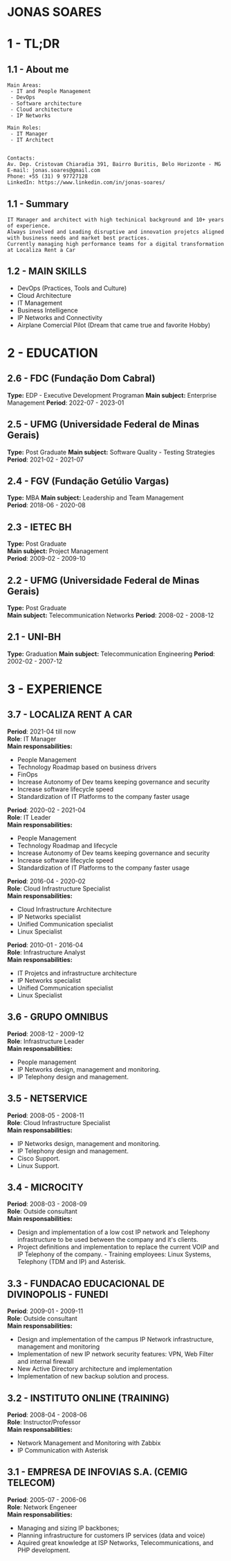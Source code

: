 # JONAS SOARES

# 1 - TL;DR

## 1.1 - About me
```
Main Areas:
 - IT and People Management
 - DevOps
 - Software architecture
 - Cloud architecture
 - IP Networks

Main Roles: 
 - IT Manager
 - IT Architect


Contacts:
Av. Dep. Cristovam Chiaradia 391, Bairro Buritis, Belo Horizonte - MG
E-mail: jonas.soares@gmail.com
Phone: +55 (31) 9 97727128
LinkedIn: https://www.linkedin.com/in/jonas-soares/
```

## 1.1 - Summary
```
IT Manager and architect with high techinical background and 10+ years of experience.  
Always involved and Leading disruptive and innovation projetcs aligned with business needs and market best practices. 
Currently managing high performance teams for a digital transformation at Localiza Rent a Car
```

## 1.2 - MAIN SKILLS
- DevOps (Practices, Tools and Culture)
- Cloud Architecture
- IT Management
- Business Intelligence
- IP Networks and Connectivity
- Airplane Comercial Pilot (Dream that came true and favorite Hobby)


# 2 - EDUCATION

## 2.6 - FDC (Fundação Dom Cabral)
**Type:** EDP - Executive Development Programan
**Main subject:** Enterprise Management
**Period**: 2022-07 - 2023-01 <br>

## 2.5 - UFMG (Universidade Federal de Minas Gerais)
**Type:** Post Graduate
**Main subject:** Software Quality - Testing Strategies
**Period**: 2021-02 - 2021-07 <br>

## 2.4 - FGV (Fundação Getúlio Vargas)
**Type:** MBA
**Main subject:** Leadership and Team Management <br>
**Period**: 2018-06 - 2020-08 <br>

## 2.3 - IETEC BH
**Type:** Post Graduate <br>
**Main subject:** Project Management <br>
**Period**: 2009-02 - 2009-10 <br>

## 2.2 - UFMG (Universidade Federal de Minas Gerais)
**Type:** Post Graduate <br>
**Main subject:** Telecommunication Networks
**Period**: 2008-02 - 2008-12 <br>

## 2.1 - UNI-BH
**Type:** Graduation
**Main subject:** Telecommunication Engineering
**Period**: 2002-02 - 2007-12 <br>


# 3 - EXPERIENCE

## 3.7 - LOCALIZA RENT A CAR
**Period**: 2021-04 till now <br>
**Role**: IT Manager <br>
**Main responsabilities:** 
- People Management 
- Technology Roadmap based on business drivers
- FinOps
- Increase Autonomy of Dev teams keeping governance and security
- Increase software lifecycle speed
- Standardization of IT Platforms to the company faster usage


**Period**: 2020-02 - 2021-04 <br>
**Role**: IT Leader <br>
**Main responsabilities:**
- People Management 
- Technology Roadmap and lifecycle
- Increase Autonomy of Dev teams keeping governance and security
- Increase software lifecycle speed
- Standardization of IT Platforms to the company faster usage


**Period**: 2016-04 - 2020-02 <br>
**Role**: Cloud Infrastructure Specialist <br>
**Main responsabilities:**
 - Cloud Infrastructure Architecture
 - IP Networks specialist
 - Unified Communication specialist
 - Linux Specialist


**Period**: 2010-01 - 2016-04 <br>
**Role**: Infrastructure Analyst <br>
**Main responsabilities:**
 - IT Projetcs and infrastructure architecture
 - IP Networks specialist
 - Unified Communication specialist
 - Linux Specialist


## 3.6 - GRUPO OMNIBUS
**Period**: 2008-12 - 2009-12 <br>
**Role**: Infrastructure Leader <br>
**Main responsabilities:**
 - People management
 - IP Networks design, management and monitoring.
 - IP Telephony design and management.


## 3.5 - NETSERVICE
**Period**: 2008-05 - 2008-11 <br>
**Role**: Cloud Infrastructure Specialist <br>
**Main responsabilities:**
 - IP Networks design, management and monitoring.
 - IP Telephony design and management.
 - Cisco Support.
 - Linux Support.


## 3.4 - MICROCITY
**Period**: 2008-03 - 2008-09 <br>
**Role**: Outside consultant <br>
**Main responsabilities:**
 - Design and implementation of a low cost IP network and Telephony infrastructure to be used between the company and it's clients.
 - Project definitions and implementation to replace the current VOIP and IP Telephony of the company. 
 - Training employees: Linux Systems, Telephony (TDM and IP) and Asterisk.


## 3.3 - FUNDACAO EDUCACIONAL DE DIVINOPOLIS - FUNEDI
**Period**: 2009-01 - 2009-11 <br>
**Role**: Outside consultant <br>
**Main responsabilities:**
 - Design and implementation of the campus IP Network infrastructure, management and monitoring
 - Implementation of new IP network security features: VPN, Web Filter and internal firewall
 - New Active Directory architecture and implementation 
 - Implementation of new backup solution and process.


## 3.2 - INSTITUTO ONLINE (TRAINING)
**Period**: 2008-04 - 2008-06 <br>
**Role**: Instructor/Professor <br>
**Main responsabilities:**
 - Network Management and Monitoring with Zabbix
 - IP Communication with Asterisk


## 3.1 - EMPRESA DE INFOVIAS S.A. (CEMIG TELECOM)
**Period**: 2005-07 - 2006-06 <br>
**Role**: Network Engeneer <br>
**Main responsabilities:**
 - Managing and sizing IP backbones;
 - Planning infrastructure for customers IP services (data and voice)
 - Aquired great knowledge at ISP Networks, Telecommunications, and PHP development.

